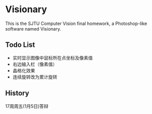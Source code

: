 # Visionary

This is the SJTU Computer Vision final homework, a Photoshop-like software named Visionary.

## Todo List
* 实时显示图像中鼠标所在点坐标及像素值
* 右边输入栏（像素值）
* 晶格化效果
* 连续旋转改为累计旋转


##  History

17周周五(1月5日)答辩

